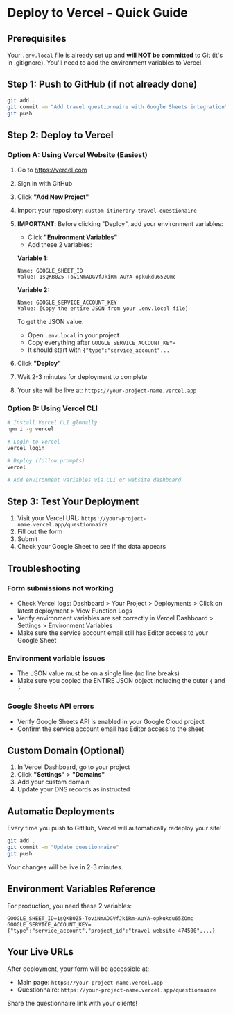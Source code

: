 # Deploy to Vercel - Quick Guide

## Prerequisites
Your `.env.local` file is already set up and **will NOT be committed** to Git (it's in .gitignore). You'll need to add the environment variables to Vercel.

## Step 1: Push to GitHub (if not already done)

```bash
git add .
git commit -m "Add travel questionnaire with Google Sheets integration"
git push
```

## Step 2: Deploy to Vercel

### Option A: Using Vercel Website (Easiest)

1. Go to https://vercel.com
2. Sign in with GitHub
3. Click **"Add New Project"**
4. Import your repository: `custom-itinerary-travel-questionaire`
5. **IMPORTANT**: Before clicking "Deploy", add your environment variables:
   - Click **"Environment Variables"**
   - Add these 2 variables:

   **Variable 1:**
   ```
   Name: GOOGLE_SHEET_ID
   Value: 1sQKB0Z5-ToviNmADGVfJkiRm-AuYA-opkukdu65ZOmc
   ```

   **Variable 2:**
   ```
   Name: GOOGLE_SERVICE_ACCOUNT_KEY
   Value: [Copy the entire JSON from your .env.local file]
   ```

   To get the JSON value:
   - Open `.env.local` in your project
   - Copy everything after `GOOGLE_SERVICE_ACCOUNT_KEY=`
   - It should start with `{"type":"service_account"...`

6. Click **"Deploy"**
7. Wait 2-3 minutes for deployment to complete
8. Your site will be live at: `https://your-project-name.vercel.app`

### Option B: Using Vercel CLI

```bash
# Install Vercel CLI globally
npm i -g vercel

# Login to Vercel
vercel login

# Deploy (follow prompts)
vercel

# Add environment variables via CLI or website dashboard
```

## Step 3: Test Your Deployment

1. Visit your Vercel URL: `https://your-project-name.vercel.app/questionnaire`
2. Fill out the form
3. Submit
4. Check your Google Sheet to see if the data appears

## Troubleshooting

### Form submissions not working
- Check Vercel logs: Dashboard > Your Project > Deployments > Click on latest deployment > View Function Logs
- Verify environment variables are set correctly in Vercel Dashboard > Settings > Environment Variables
- Make sure the service account email still has Editor access to your Google Sheet

### Environment variable issues
- The JSON value must be on a single line (no line breaks)
- Make sure you copied the ENTIRE JSON object including the outer `{` and `}`

### Google Sheets API errors
- Verify Google Sheets API is enabled in your Google Cloud project
- Confirm the service account email has Editor access to the sheet

## Custom Domain (Optional)

1. In Vercel Dashboard, go to your project
2. Click **"Settings"** > **"Domains"**
3. Add your custom domain
4. Update your DNS records as instructed

## Automatic Deployments

Every time you push to GitHub, Vercel will automatically redeploy your site!

```bash
git add .
git commit -m "Update questionnaire"
git push
```

Your changes will be live in 2-3 minutes.

## Environment Variables Reference

For production, you need these 2 variables:

```env
GOOGLE_SHEET_ID=1sQKB0Z5-ToviNmADGVfJkiRm-AuYA-opkukdu65ZOmc
GOOGLE_SERVICE_ACCOUNT_KEY={"type":"service_account","project_id":"travel-website-474500",...}
```

## Your Live URLs

After deployment, your form will be accessible at:
- Main page: `https://your-project-name.vercel.app`
- Questionnaire: `https://your-project-name.vercel.app/questionnaire`

Share the questionnaire link with your clients!
